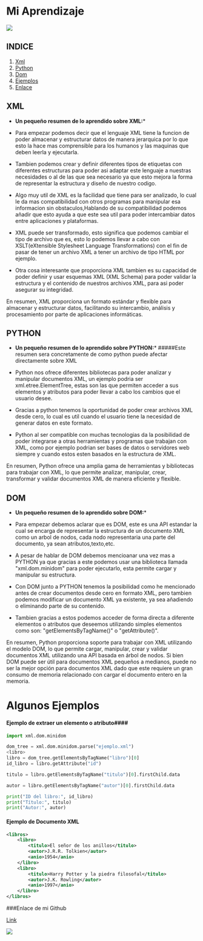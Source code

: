 # Mi Aprendizaje
![](https://i.ytimg.com/vi/aCksVW1YUHs/mqdefault.jpg)

## INDICE


1. [Xml](#xml)
2. [Python](#python)
3. [Dom](#dom)
4. [Ejemplos](#algunos-ejemplos)
5. [Enlace](#enlace-de-mi-github)


## XML
* **Un pequeño resumen de lo aprendido sobre XML:***

- Para empezar podemos decir que el lenguaje XML tiene la funcion de poder almacenar y estructurar datos de manera jerarquica por lo que esto la hace mas comprensible para los humanos y las maquinas que deben leerla y ejecutarla.

- Tambien podemos crear y definir diferentes tipos de etiquetas con diferentes estructuras para poder asi adaptar este lenguaje a nuestras necesidades o al de las que sea necesario ya que esto mejora la forma de representar la estructura y diseño de nuestro codigo.

- Algo muy util de XML es la facilidad que tiene para ser analizado, lo cual le da mas compatibilidad con otros programas para manipular esa informacion sin obstaculos,Hablando de su compatibilidad podemos añadir que esto ayuda a que este sea util para  poder intercambiar datos entre aplicaciones y plataformas.

- XML puede ser transformado, esto significa que podemos cambiar el tipo de archivo que es, esto lo podemos llevar a cabo con XSLT(eXtensible Stylesheet Language Transformations) con el fin de pasar de tener un archivo XML a tener un archivo de tipo HTML por ejemplo.

- Otra cosa interesante que proporciona XML tambien es su capacidad de poder definir y usar esquemas XML (XML Schema) para poder validar la estructura y el contenido de nuestros archivos XML, para asi poder asegurar su integridad.

En resumen, XML proporciona un formato estándar y flexible para almacenar y estructurar datos, facilitando su intercambio, análisis y procesamiento por parte de aplicaciones informáticas.

## PYTHON
* **Un pequeño resumen de lo aprendido sobre PYTHON:***
#####Este resumen sera concretamente de como python puede afectar directamente sobre XML
- Python nos ofrece diferentes bibliotecas para poder analizar y manipular documentos XML, un ejemplo podria ser xml.etree.ElementTree, estas son las que permiten acceder a sus elementos y atributos para poder llevar a cabo los cambios que el usuario desee.

-  Gracias a python tenemos la oportunidad de poder crear archivos XML desde cero, lo cual es util cuando el usuario tiene la necesidad de generar datos en este formato.

-  Python al ser compatible con muchas tecnologias da la posibilidad de poder integrarse a otras herramientas y programas que trabajan con XML, como por ejemplo podrian ser bases de datos o servidores web siempre y cuando estos esten basados en la estructura de XML.

En resumen, Python ofrece una amplia gama de herramientas y bibliotecas para trabajar con XML, lo que permite analizar, manipular, crear, transformar y validar documentos XML de manera eficiente y flexible.

## DOM
* **Un pequeño resumen de lo aprendido sobre DOM:***

-  Para empezar debemos aclarar que es DOM, este es una API estandar la cual se encarga de representar la estructura de un documento XML como un arbol de nodos, cada nodo representaria una parte del documento, ya sean atributos,texto,etc.

-  A pesar de hablar de DOM debemos mencioanar una vez mas a PYTHON ya que gracias a este podemos usar una biblioteca llamada "xml.dom.minidom" para poder ejecutarlo, esta permite cargar y manipular su estructura.

-  Con DOM junto a PYTHON tenemos la posibilidad como he mencionado antes de crear documentos desde cero en formato XML, pero tambien podemos modificar un documento XML ya existente, ya sea añadiendo o eliminando parte de su contenido.

-  Tambien gracias a estos podemos acceder de forma directa a diferente elementos o atributos que deseemos utilizando simples elementos como son: "getElementsByTagName()" o "getAttribute()".

En resumen, Python proporciona soporte para trabajar con XML utilizando el modelo DOM, lo que permite cargar, manipular, crear y validar documentos XML utilizando una API basada en árbol de nodos. Si bien DOM puede ser útil para documentos XML pequeños a medianos, puede no ser la mejor opción para documentos XML dado que este requiere un gran consumo de memoria relacionado con cargar el documento entero en la memoria.

# Algunos Ejemplos

#### Ejemplo de extraer un elemento o atributo####

```python
import xml.dom.minidom

dom_tree = xml.dom.minidom.parse("ejemplo.xml")
<libro>
libro = dom_tree.getElementsByTagName("libro")[0]
id_libro = libro.getAttribute("id")

titulo = libro.getElementsByTagName("titulo")[0].firstChild.data

autor = libro.getElementsByTagName("autor")[0].firstChild.data

print("ID del libro:", id_libro)
print("Título:", titulo)
print("Autor:", autor)
```
#### Ejemplo de Documento XML
```xml
<libros>
    <libro>
        <titulo>El señor de los anillos</titulo>
        <autor>J.R.R. Tolkien</autor>
        <anio>1954</anio>
    </libro>
    <libro>
        <titulo>Harry Potter y la piedra filosofal</titulo>
        <autor>J.K. Rowling</autor>
        <anio>1997</anio>
    </libro>
</libros>
```

###Enlace de mi Github

[Link](https://github.com/JuanMonetti29/xml-python/new/main)

![](https://selvv.com/wp-content/uploads/2014/06/Sonrisa-Saludo-Selvv.jpg)
